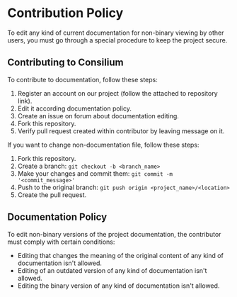 # Contribution Policy

To edit any kind of current documentation for non-binary viewing by other users, you must go through a special procedure to keep the project secure.

## Contributing to Consilium

To contribute to documentation, follow these steps:

1. Register an account on our project (follow the attached to repository link).
2. Edit it according documentation policy.
3. Create an issue on forum about documentation editing.
4. Fork this repository.
5. Verify pull request created within contributor by leaving message on it.

If you want to change non-documentation file, follow these steps:

1. Fork this repository.
2. Create a branch: `git checkout -b <branch_name>`
3. Make your changes and commit them: `git commit -m '<commit_message>'`
4. Push to the original branch: `git push origin <project_name>/<location>`
5. Create the pull request.

## Documentation Policy

To edit non-binary versions of the project documentation, the contributor must comply with certain conditions:

- Editing that changes the meaning of the original content of any kind of documentation isn't allowed.
- Editing of an outdated version of any kind of documentation isn't allowed.
- Editing the binary version of any kind of documentation isn't allowed.